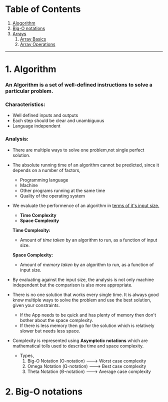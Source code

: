 # Table of Contents

1. [Alogorithm](#1-Algorithm)
2. [Big-O notations](#2-big-o-notations)
3. [Arrays](#2-arrays)
   1. [Array Basics](#21-array-basics)
   2. [Array Operations](#22-array-operations)

---

# 1. Algorithm

### An Algorithm is a set of well-defined instructions to solve a particular problem.

### Characteristics:
- Well defined inputs and outputs
- Each step should be clear and unambiguous
- Language independent

### Analysis:

- There are multiple ways to solve one problem,not single perfect solution.
- The absolute running time of an algorithm cannot be predicted, since it depends on a number of factors,
   - Programming language
   - Machine
   - Other programs running at the same time
   - Quality of the operating system
- We evaluate the performence of an algorithm in <u>terms of it's input size.</u>
   - <b>Time Complexity</b>
   - <b>Space Complexity</b>

   <b>Time Complexity:</b>
   - Amount of <i>time taken</i> by an algorithm to run, as a function of input size.

   <b>Space Complexity:</b>
   - Amount of <i>memory taken</i> by an algorithm to run, as a function of input size.

- By evaluating against the input size, the analysis is not only machine independent but the comparison is also more appropriate.
- There is no one solution that works every single time. It is always good know multiple ways to solve the problem and use the best solution, given your constraints.
   - If the App needs to be quick and has plenty of memory then don't bother about the space complexity.
   - If there is less memory then go for the solution which is relatively slower but needs less space.
- Complexity is represented using <b>Asymptotic notations</b> which are mathematical tolls used to describe time and space complexity.
   - Types,
      1. Big-O Notation (O-notation) ---> Worst case complexity
      2. Omega Notation (Ω-notation) ---> Best case complexity
      3. Theta Notation (Θ-notation) ---> Average case complexity 
# 2. Big-O notations
